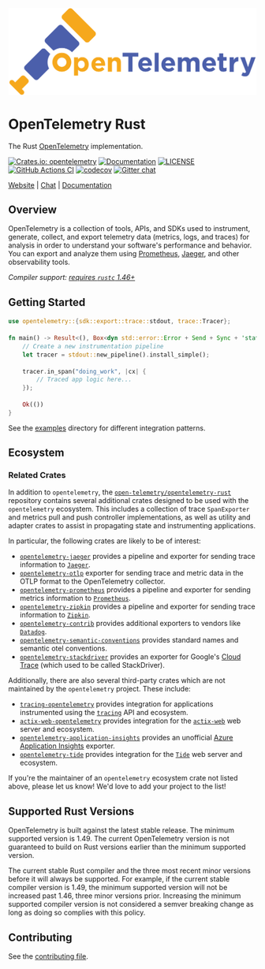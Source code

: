 ![OpenTelemetry — An observability framework for cloud-native software.][splash]

[splash]: https://raw.githubusercontent.com/open-telemetry/opentelemetry-rust/main/assets/logo-text.png

# OpenTelemetry Rust

The Rust [OpenTelemetry](https://opentelemetry.io/) implementation.

[![Crates.io: opentelemetry](https://img.shields.io/crates/v/opentelemetry.svg)](https://crates.io/crates/opentelemetry)
[![Documentation](https://docs.rs/opentelemetry/badge.svg)](https://docs.rs/opentelemetry)
[![LICENSE](https://img.shields.io/crates/l/opentelemetry)](./LICENSE)
[![GitHub Actions CI](https://github.com/open-telemetry/opentelemetry-rust/workflows/CI/badge.svg)](https://github.com/open-telemetry/opentelemetry-rust/actions?query=workflow%3ACI+branch%3Amain)
[![codecov](https://codecov.io/gh/open-telemetry/opentelemetry-rust/branch/main/graph/badge.svg)](https://codecov.io/gh/open-telemetry/opentelemetry-rust)
[![Gitter chat](https://img.shields.io/badge/gitter-join%20chat%20%E2%86%92-brightgreen.svg)](https://gitter.im/open-telemetry/opentelemetry-rust)

[Website](https://opentelemetry.io/) |
[Chat](https://gitter.im/open-telemetry/opentelemetry-rust) |
[Documentation](https://docs.rs/opentelemetry)

## Overview

OpenTelemetry is a collection of tools, APIs, and SDKs used to instrument,
generate, collect, and export telemetry data (metrics, logs, and traces) for
analysis in order to understand your software's performance and behavior. You
can export and analyze them using [Prometheus], [Jaeger], and other
observability tools.

*Compiler support: [requires `rustc` 1.46+][msrv]*

[Prometheus]: https://prometheus.io
[Jaeger]: https://www.jaegertracing.io
[msrv]: #supported-rust-versions

## Getting Started

```rust
use opentelemetry::{sdk::export::trace::stdout, trace::Tracer};

fn main() -> Result<(), Box<dyn std::error::Error + Send + Sync + 'static>> {
    // Create a new instrumentation pipeline
    let tracer = stdout::new_pipeline().install_simple();

    tracer.in_span("doing_work", |cx| {
        // Traced app logic here...
    });

    Ok(())
}
```

See the [examples](./examples) directory for different integration patterns.

## Ecosystem

### Related Crates

In addition to `opentelemetry`, the [`open-telemetry/opentelemetry-rust`]
repository contains several additional crates designed to be used with the
`opentelemetry` ecosystem. This includes a collection of trace `SpanExporter`
and metrics pull and push controller implementations, as well as utility and
adapter crates to assist in propagating state and instrumenting applications.

In particular, the following crates are likely to be of interest:

- [`opentelemetry-jaeger`] provides a pipeline and exporter for sending trace
  information to [`Jaeger`].
- [`opentelemetry-otlp`] exporter for sending trace and metric data in the OTLP
  format to the OpenTelemetry collector.
- [`opentelemetry-prometheus`] provides a pipeline and exporter for sending
  metrics information to [`Prometheus`].
- [`opentelemetry-zipkin`] provides a pipeline and exporter for sending trace
  information to [`Zipkin`].
- [`opentelemetry-contrib`] provides additional exporters to vendors like
  [`Datadog`].
- [`opentelemetry-semantic-conventions`] provides standard names and semantic
  otel conventions.
- [`opentelemetry-stackdriver`] provides an exporter for Google's [Cloud Trace]
  (which used to be called StackDriver).
  
Additionally, there are also several third-party crates which are not
maintained by the `opentelemetry` project. These include:

- [`tracing-opentelemetry`] provides integration for applications instrumented
  using the [`tracing`] API and ecosystem.
- [`actix-web-opentelemetry`] provides integration for the [`actix-web`] web
  server and ecosystem.
- [`opentelemetry-application-insights`] provides an unofficial [Azure
  Application Insights] exporter.
- [`opentelemetry-tide`] provides integration for the [`Tide`] web server and
  ecosystem.


If you're the maintainer of an `opentelemetry` ecosystem crate not listed
above, please let us know! We'd love to add your project to the list!

[`open-telemetry/opentelemetry-rust`]: https://github.com/open-telemetry/opentelemetry-rust
[`opentelemetry-jaeger`]: https://crates.io/crates/opentelemetry-jaeger
[`Jaeger`]: https://www.jaegertracing.io
[`opentelemetry-otlp`]: https://crates.io/crates/opentelemetry-otlp
[`opentelemetry-prometheus`]: https://crates.io/crates/opentelemetry-prometheus
[`Prometheus`]: https://prometheus.io
[`opentelemetry-zipkin`]: https://crates.io/crates/opentelemetry-zipkin
[`Zipkin`]: https://zipkin.io
[`opentelemetry-contrib`]: https://crates.io/crates/opentelemetry-contrib
[`Datadog`]: https://www.datadoghq.com
[`opentelemetry-semantic-conventions`]: https://crates.io/crates/opentelemetry-semantic-conventions

[`tracing-opentelemetry`]: https://crates.io/crates/tracing-opentelemetry
[`tracing`]: https://crates.io/crates/tracing
[`actix-web-opentelemetry`]: https://crates.io/crates/actix-web-opentelemetry
[`actix-web`]: https://crates.io/crates/actix-web
[`opentelemetry-application-insights`]: https://crates.io/crates/opentelemetry-application-insights
[Azure Application Insights]: https://docs.microsoft.com/en-us/azure/azure-monitor/app/app-insights-overview
[`opentelemetry-tide`]: https://crates.io/crates/opentelemetry-tide
[`Tide`]: https://crates.io/crates/tide
[`opentelemetry-stackdriver`]: https://crates.io/crates/opentelemetry-stackdriver
[Cloud Trace]: https://cloud.google.com/trace/

## Supported Rust Versions

OpenTelemetry is built against the latest stable release. The minimum supported
version is 1.49. The current OpenTelemetry version is not guaranteed to build
on Rust versions earlier than the minimum supported version.

The current stable Rust compiler and the three most recent minor versions
before it will always be supported. For example, if the current stable compiler
version is 1.49, the minimum supported version will not be increased past 1.46,
three minor versions prior. Increasing the minimum supported compiler version
is not considered a semver breaking change as long as doing so complies with
this policy.

## Contributing

See the [contributing file](CONTRIBUTING.md).
